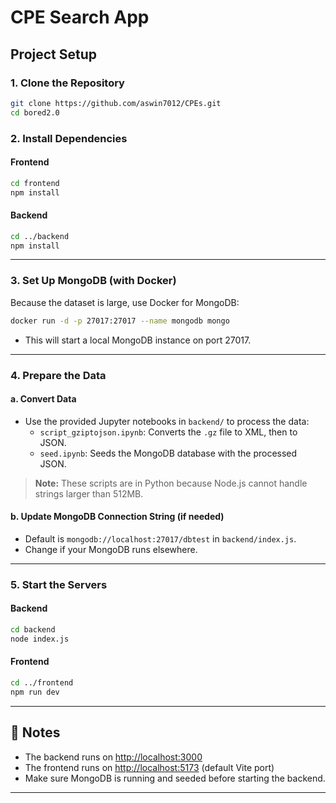 # CPE Search App

## Project Setup

### 1. Clone the Repository

```sh
git clone https://github.com/aswin7012/CPEs.git
cd bored2.0
```

### 2. Install Dependencies

#### Frontend

```sh
cd frontend
npm install
```

#### Backend

```sh
cd ../backend
npm install
```

---

### 3. Set Up MongoDB (with Docker)

Because the dataset is large, use Docker for MongoDB:

```sh
docker run -d -p 27017:27017 --name mongodb mongo
```

- This will start a local MongoDB instance on port 27017.

---

### 4. Prepare the Data

#### a. Convert Data

- Use the provided Jupyter notebooks in `backend/` to process the data:
  - `script_gziptojson.ipynb`: Converts the `.gz` file to XML, then to JSON.
  - `seed.ipynb`: Seeds the MongoDB database with the processed JSON.

> **Note:** These scripts are in Python because Node.js cannot handle strings larger than 512MB.

#### b. Update MongoDB Connection String (if needed)

- Default is `mongodb://localhost:27017/dbtest` in `backend/index.js`.
- Change if your MongoDB runs elsewhere.

---

### 5. Start the Servers

#### Backend

```sh
cd backend
node index.js
```

#### Frontend

```sh
cd ../frontend
npm run dev
```

---

## 📝 Notes

- The backend runs on [http://localhost:3000](http://localhost:3000)
- The frontend runs on [http://localhost:5173](http://localhost:5173) (default Vite port)
- Make sure MongoDB is running and seeded before starting the backend.

---

